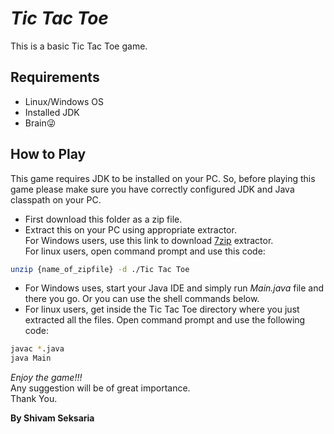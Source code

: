 # _Tic Tac Toe_

This is a basic Tic Tac Toe game.

## Requirements

- Linux/Windows OS
- Installed JDK
- Brain😜


## How to Play

This game requires JDK to be installed on your PC. So, before playing this game please make sure you have correctly configured JDK and Java classpath on your PC.

- First download this folder as a zip file.
- Extract this on your PC using appropriate extractor. <br />For Windows users, use this link to download [7zip](https://www.7-zip.org/download.html) extractor. <br />For linux users, open command prompt and use this code:

```sh
unzip {name_of_zipfile} -d ./Tic Tac Toe
```

- For Windows uses, start your Java IDE and simply run *Main.java* file and there you go. Or you can use the shell commands below. <br />
- For linux users, get inside the Tic Tac Toe directory where you just extracted all the files. Open command prompt and use the following code: <br />

```sh
javac *.java
java Main
```
*Enjoy the game!!!*  
Any suggestion will be of great importance.  
Thank You.

**By Shivam Seksaria**
